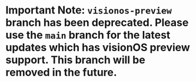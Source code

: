 # Important Note: `visionos-preview` branch has been deprecated. Please use the `main` branch for the latest updates which has visionOS preview support. This branch will be removed in the future.